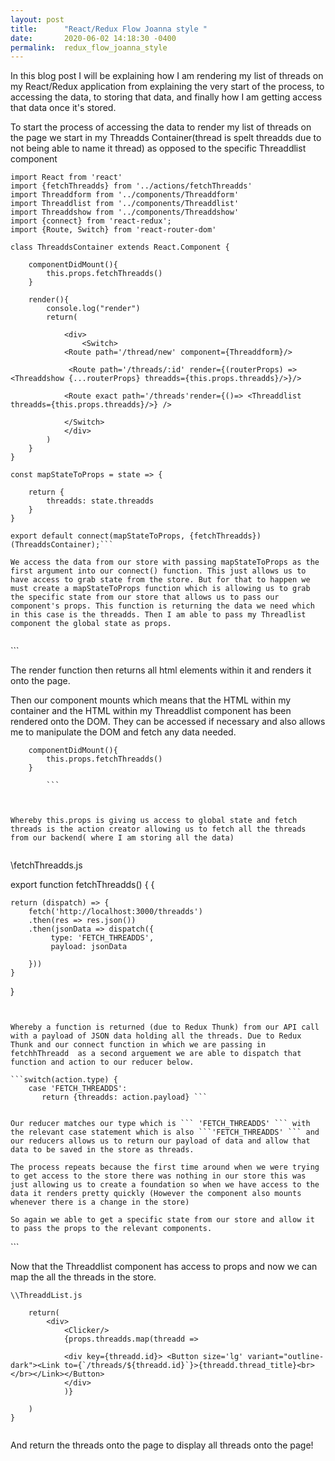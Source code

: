 ```yaml
---
layout: post
title:      "React/Redux Flow Joanna style "
date:       2020-06-02 14:18:30 -0400
permalink:  redux_flow_joanna_style
---
```



In this blog post I will be explaining how I am rendering my list of threads on my React/Redux application from explaining the very start of the process, to accessing the data, to storing that data, and finally how I am getting access that data once it's stored.


To start the process of accessing the data to render my list of threads on the page we start in my Threadds Container(thread is spelt threadds due to not being able to name it thread) as opposed to the specific Threaddlist component

```
import React from 'react'
import {fetchThreadds} from '../actions/fetchThreadds'
import Threaddform from '../components/Threaddform'
import Threaddlist from '../components/Threaddlist'
import Threaddshow from '../components/Threaddshow'
import {connect} from 'react-redux';
import {Route, Switch} from 'react-router-dom'

class ThreaddsContainer extends React.Component {
    
    componentDidMount(){
        this.props.fetchThreadds()
    }

    render(){
        console.log("render")
        return(

            <div>
                <Switch>
            <Route path='/thread/new' component={Threaddform}/>
 
             <Route path='/threads/:id' render={(routerProps) => <Threaddshow {...routerProps} threadds={this.props.threadds}/>}/>

            <Route exact path='/threads'render={()=> <Threaddlist threadds={this.props.threadds}/>} />
        
            </Switch>
            </div>
        )
    }
}

const mapStateToProps = state => {
 
    return {
        threadds: state.threadds
    }
}

export default connect(mapStateToProps, {fetchThreadds})(ThreaddsContainer);```

We access the data from our store with passing mapStateToProps as the first argument into our connect() function. This just allows us to have access to grab state from the store. But for that to happen we must create a mapStateToProps function which is allowing us to grab the specific state from our store that allows us to pass our component's props. This function is returning the data we need which in this case is the threadds. Then I am able to pass my Threadlist component the global state as props.


```
<Threaddlist threadds={this.props.threadds}/> 
```

The render function then returns all html elements within it and renders it onto the page.


Then our component mounts which means that the HTML within my container and the HTML within my Threaddlist component has been rendered onto the DOM. They can be accessed if necessary and also allows me to manipulate the DOM and fetch any data needed. 


```
    componentDidMount(){
        this.props.fetchThreadds()
    }
		
		```
        
        

Whereby this.props is giving us access to global state and fetch threads is the action creator allowing us to fetch all the threads from our backend( where I am storing all the data)


```
\\fetchThreadds.js 

export function fetchThreadds() {
{

 
    return (dispatch) => {
        fetch('http://localhost:3000/threadds')
        .then(res => res.json())
        .then(jsonData => dispatch({
             type: 'FETCH_THREADDS',
             payload: jsonData

        }))
    }
    
}
```


Whereby a function is returned (due to Redux Thunk) from our API call with a payload of JSON data holding all the threads. Due to Redux Thunk and our connect function in which we are passing in 
fetchhThreadd  as a second arguement we are able to dispatch that function and action to our reducer below. 

```switch(action.type) {
    case 'FETCH_THREADDS':
       return {threadds: action.payload} ```
			 

Our reducer matches our type which is ``` 'FETCH_THREADDS' ``` with the relevant case statement which is also ```'FETCH_THREADDS' ``` and our reducers allows us to return our payload of data and allow that data to be saved in the store as threads. 

The process repeats because the first time around when we were trying to get access to the store there was nothing in our store this was just allowing us to create a foundation so when we have access to the data it renders pretty quickly (However the component also mounts whenever there is a change in the store)

So again we able to get a specific state from our store and allow it to pass the props to the relevant components.

```
<Threaddlist threadds={this.props.threadds}/> 
```

Now that the Threaddlist component has access to props and now we can map the all the threads in the store.


```
\\ThreaddList.js 

    return(
        <div> 
            <Clicker/>
            {props.threadds.map(threadd => 
            
            <div key={threadd.id}> <Button size='lg' variant="outline-dark"><Link to={`/threads/${threadd.id}`}>{threadd.thread_title}<br></br></Link></Button>
            </div>
            )}
                        
    )
}


```

And return the threads onto the page to display all threads onto the page!

